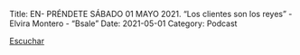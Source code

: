 Title: EN- PRÉNDETE SÁBADO 01 MAYO 2021. “Los clientes son los reyes” - Elvira Montero - “Bsale”
Date: 2021-05-01
Category: Podcast

<a href="https://s.danilorca.com/2021-05-01.mp3" type="audio/mpeg">
Escuchar
</a>

